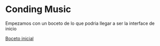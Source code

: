 # Conding Music

<p>Empezamos con un boceto de lo que podria llegar a ser la interface de inicio</p>

[Boceto inicial](https://media.discordapp.net/attachments/1138862761284210722/1143909777655734343/Home.png?width=856&height=609)
